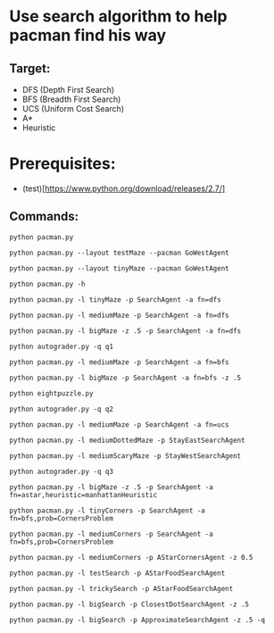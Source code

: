 # Use search algorithm to help pacman find his way
## Target:
- DFS (Depth First Search)
- BFS (Breadth First Search)
- UCS (Uniform Cost Search)
- A*
- Heuristic

# Prerequisites:
- (test)[https://www.python.org/download/releases/2.7/]

## Commands:
```python pacman.py```

```python pacman.py --layout testMaze --pacman GoWestAgent```

```python pacman.py --layout tinyMaze --pacman GoWestAgent```

```python pacman.py -h```

```python pacman.py -l tinyMaze -p SearchAgent -a fn=dfs```

```python pacman.py -l mediumMaze -p SearchAgent -a fn=dfs```

```python pacman.py -l bigMaze -z .5 -p SearchAgent -a fn=dfs```

```python autograder.py -q q1```

```python pacman.py -l mediumMaze -p SearchAgent -a fn=bfs```

```python pacman.py -l bigMaze -p SearchAgent -a fn=bfs -z .5```

```python eightpuzzle.py```

```python autograder.py -q q2```

```python pacman.py -l mediumMaze -p SearchAgent -a fn=ucs```

```python pacman.py -l mediumDottedMaze -p StayEastSearchAgent```

```python pacman.py -l mediumScaryMaze -p StayWestSearchAgent```

```python autograder.py -q q3```

```python pacman.py -l bigMaze -z .5 -p SearchAgent -a fn=astar,heuristic=manhattanHeuristic```

```python pacman.py -l tinyCorners -p SearchAgent -a fn=bfs,prob=CornersProblem```

```python pacman.py -l mediumCorners -p SearchAgent -a fn=bfs,prob=CornersProblem```

```python pacman.py -l mediumCorners -p AStarCornersAgent -z 0.5```

```python pacman.py -l testSearch -p AStarFoodSearchAgent```

```python pacman.py -l trickySearch -p AStarFoodSearchAgent```

```python pacman.py -l bigSearch -p ClosestDotSearchAgent -z .5```

```python pacman.py -l bigSearch -p ApproximateSearchAgent -z .5 -q``` 
